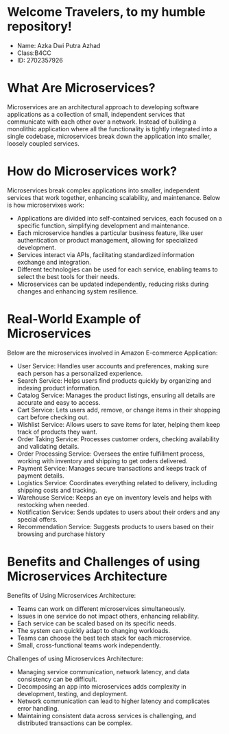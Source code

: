 # Welcome Travelers, to my humble repository!
- Name: Azka Dwi Putra Azhad
- Class:B4CC
- ID: 2702357926


# What Are Microservices?

Microservices are an architectural approach to developing software applications as a collection of small, independent services that communicate with each other over a network. Instead of building a monolithic application where all the functionality is tightly integrated into a single codebase, microservices break down the application into smaller, loosely coupled services.

# How do Microservices work?

Microservices break complex applications into smaller, independent services that work together, enhancing scalability, and maintenance. Below is how microservixes work:

- Applications are divided into self-contained services, each focused on a specific function, simplifying development and maintenance.
- Each microservice handles a particular business feature, like user authentication or product management, allowing for specialized development.
- Services interact via APIs, facilitating standardized information exchange and integration.
- Different technologies can be used for each service, enabling teams to select the best tools for their needs.
- Microservices can be updated independently, reducing risks during changes and enhancing system resilience.

# Real-World Example of Microservices

Below are the microservices involved in Amazon E-commerce Application:

- User Service: Handles user accounts and preferences, making sure each person has a personalized experience.
- Search Service: Helps users find products quickly by organizing and indexing product information.
- Catalog Service: Manages the product listings, ensuring all details are accurate and easy to access.
- Cart Service: Lets users add, remove, or change items in their shopping cart before checking out.
- Wishlist Service: Allows users to save items for later, helping them keep track of products they want.
- Order Taking Service: Processes customer orders, checking availability and validating details.
- Order Processing Service: Oversees the entire fulfillment process, working with inventory and shipping to get orders delivered.
- Payment Service: Manages secure transactions and keeps track of payment details.
- Logistics Service: Coordinates everything related to delivery, including shipping costs and tracking.
- Warehouse Service: Keeps an eye on inventory levels and helps with restocking when needed.
- Notification Service: Sends updates to users about their orders and any special offers.
- Recommendation Service: Suggests products to users based on their browsing and purchase history

# Benefits and Challenges of using Microservices Architecture

Benefits of Using Microservices Architecture:
- Teams can work on different microservices simultaneously.
- Issues in one service do not impact others, enhancing reliability.
- Each service can be scaled based on its specific needs.
- The system can quickly adapt to changing workloads.
- Teams can choose the best tech stack for each microservice.
- Small, cross-functional teams work independently.

Challenges of using Microservices Architecture:
- Managing service communication, network latency, and data consistency can be difficult.
- Decomposing an app into microservices adds complexity in development, testing, and deployment.
- Network communication can lead to higher latency and complicates error handling.
- Maintaining consistent data across services is challenging, and distributed transactions can be complex.
